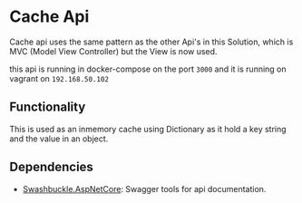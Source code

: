 # Cache Api

Cache api uses the same pattern as the other Api's in this Solution, which is MVC (Model View Controller) but the View
is now used.

this api is running in docker-compose on the port `3000` and it is running on vagrant on `192.168.50.102`

## Functionality

This is used as an inmemory cache using Dictionary as it hold a key string and the value in an object.

## Dependencies

* [Swashbuckle.AspNetCore](https://www.nuget.org/packages/Swashbuckle.AspNetCore/): Swagger tools for api documentation.